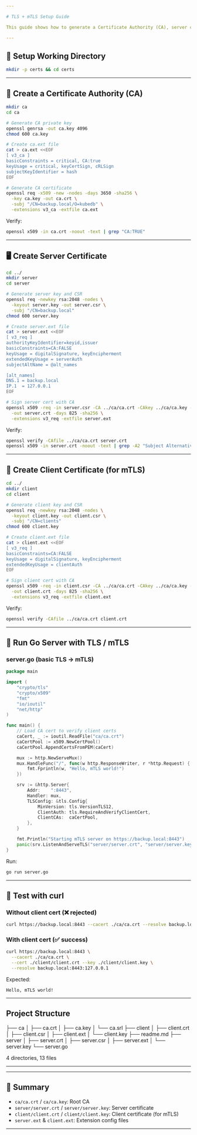 ```yaml
---

# TLS + mTLS Setup Guide

This guide shows how to generate a Certificate Authority (CA), server certificate, and client certificate for testing TLS and mutual TLS (mTLS) with a Go server.

---
```


## 📂 Setup Working Directory

```bash
mkdir -p certs && cd certs
```

---

## 🔑 Create a Certificate Authority (CA)

```bash
mkdir ca
cd ca

# Generate CA private key
openssl genrsa -out ca.key 4096
chmod 600 ca.key

# Create ca.ext file
cat > ca.ext <<EOF
[ v3_ca ]
basicConstraints = critical, CA:true
keyUsage = critical, keyCertSign, cRLSign
subjectKeyIdentifier = hash
EOF

# Generate CA certificate
openssl req -x509 -new -nodes -days 3650 -sha256 \
  -key ca.key -out ca.crt \
  -subj "/CN=backup.local/O=kubedb" \
  -extensions v3_ca -extfile ca.ext
```

Verify:

```bash
openssl x509 -in ca.crt -noout -text | grep "CA:TRUE"
```

---

## 🖥️ Create Server Certificate

```bash
cd ../
mkdir server
cd server

# Generate server key and CSR
openssl req -newkey rsa:2048 -nodes \
  -keyout server.key -out server.csr \
  -subj "/CN=backup.local"
chmod 600 server.key

# Create server.ext file
cat > server.ext <<EOF
[ v3_req ]
authorityKeyIdentifier=keyid,issuer
basicConstraints=CA:FALSE
keyUsage = digitalSignature, keyEncipherment
extendedKeyUsage = serverAuth
subjectAltName = @alt_names

[alt_names]
DNS.1 = backup.local
IP.1  = 127.0.0.1
EOF

# Sign server cert with CA
openssl x509 -req -in server.csr -CA ../ca/ca.crt -CAkey ../ca/ca.key -CAcreateserial \
  -out server.crt -days 825 -sha256 \
  -extensions v3_req -extfile server.ext
```

Verify:

```bash
openssl verify -CAfile ../ca/ca.crt server.crt
openssl x509 -in server.crt -noout -text | grep -A2 "Subject Alternative Name"
```

---

## 👤 Create Client Certificate (for mTLS)

```bash
cd ../
mkdir client
cd client

# Generate client key and CSR
openssl req -newkey rsa:2048 -nodes \
  -keyout client.key -out client.csr \
  -subj "/CN=clients"
chmod 600 client.key

# Create client.ext file
cat > client.ext <<EOF
[ v3_req ]
basicConstraints=CA:FALSE
keyUsage = digitalSignature, keyEncipherment
extendedKeyUsage = clientAuth
EOF

# Sign client cert with CA
openssl x509 -req -in client.csr -CA ../ca/ca.crt -CAkey ../ca/ca.key -CAcreateserial \
  -out client.crt -days 825 -sha256 \
  -extensions v3_req -extfile client.ext
```

Verify:

```bash
openssl verify -CAfile ../ca/ca.crt client.crt
```

---

## 🚀 Run Go Server with TLS / mTLS

### server.go (basic TLS → mTLS)

```go
package main

import (
    "crypto/tls"
    "crypto/x509"
    "fmt"
    "io/ioutil"
    "net/http"
)

func main() {
    // Load CA cert to verify client certs
    caCert, _ := ioutil.ReadFile("ca/ca.crt")
    caCertPool := x509.NewCertPool()
    caCertPool.AppendCertsFromPEM(caCert)

    mux := http.NewServeMux()
    mux.HandleFunc("/", func(w http.ResponseWriter, r *http.Request) {
        fmt.Fprintln(w, "Hello, mTLS world!")
    })

    srv := &http.Server{
        Addr:    ":8443",
        Handler: mux,
        TLSConfig: &tls.Config{
            MinVersion: tls.VersionTLS12,
            ClientAuth: tls.RequireAndVerifyClientCert,
            ClientCAs:  caCertPool,
        },
    }

    fmt.Println("Starting mTLS server on https://backup.local:8443")
    panic(srv.ListenAndServeTLS("server/server.crt", "server/server.key"))
}
```

Run:

```bash
go run server.go
```

---

## 🧪 Test with curl

### Without client cert (❌ rejected)

```bash
curl https://backup.local:8443 --cacert ./ca/ca.crt --resolve backup.local:8443:127.0.0.1
```

### With client cert (✅ success)

```bash
curl https://backup.local:8443 \
  --cacert ./ca/ca.crt \
  --cert ./client/client.crt --key ./client/client.key \
  --resolve backup.local:8443:127.0.0.1
```

Expected:

```
Hello, mTLS world!
```

---

## Project Structure

├── ca
│   ├── ca.crt
│   ├── ca.key
│   └── ca.srl
├── client
│   ├── client.crt
│   ├── client.csr
│   ├── client.ext
│   └── client.key
├── readme.md
├── server
│   ├── server.crt
│   ├── server.csr
│   ├── server.ext
│   └── server.key
└── server.go

4 directories, 13 files

---

---

## 📝 Summary

* `ca/ca.crt` / `ca/ca.key`: Root CA
* `server/server.crt` / `server/server.key`: Server certificate
* `client/client.crt` / `client/client.key`: Client certificate (for mTLS)
* `server.ext` & `client.ext`: Extension config files

---


